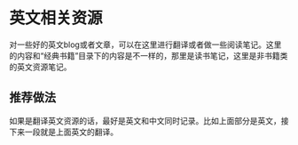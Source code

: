 # 英文相关资源

对一些好的英文blog或者文章，可以在这里进行翻译或者做一些阅读笔记。这里的内容和“经典书籍”目录下的内容是不一样的，那里是读书笔记，这里是非书籍类的英文资源笔记。

## 推荐做法

如果是翻译英文资源的话，最好是英文和中文同时记录。比如上面部分是英文，接下来一段就是上面英文的翻译。